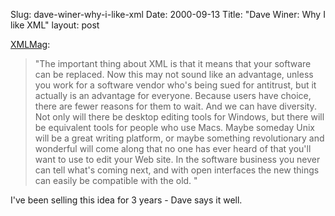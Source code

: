 Slug: dave-winer-why-i-like-xml
Date: 2000-09-13
Title: "Dave Winer: Why I like XML"
layout: post

<a href="http://www.xmlmag.com/upload/free/features/xml/2000/04fal00/dw0004/dw0004.asp">XMLMag</a>:
<blockquote>&quot;The important thing about XML is that it means that your software can be replaced. Now this may not sound like an advantage, unless you work for a software vendor who&#39;s being sued for antitrust, but it actually is an advantage for everyone. Because users have choice, there are fewer reasons for them to wait. And we can have diversity. Not only will there be desktop editing tools for Windows, but there will be equivalent tools for people who use Macs. Maybe someday Unix will be a great writing platform, or maybe something revolutionary and wonderful will come along that no one has ever heard of that you&#39;ll want to use to edit your Web site. In the software business you never can tell what&#39;s coming next, and with open interfaces the new things can easily be compatible with the old. &quot;</blockquote>
I&#39;ve been selling this idea for 3 years - Dave says it well.
